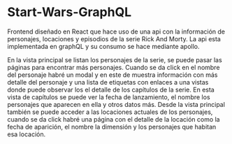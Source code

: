 # Start-Wars-GraphQL
Frontend diseñado en React que hace uso de una api con la información de personajes, locaciones y episodios de la serie Rick And Morty. La api esta implementada en graphQL y su consumo se hace mediante apollo.

En la vista principal se listan los personajes de la serie, se puede pasar las páginas para encontrar más personajes. Cuando se da click en el nombre del personaje habré un modal y en este de muestra información con más detalle del personaje y una lista de etiquetas con enlaces a una vistas donde puede observar los el detalle de los capítulos de la serie.
En esta vista de capítulos se puede ver la fecha de lanzamiento, el nombre los personajes que aparecen en ella y otros datos más. Desde la vista principal también se puede acceder a las locaciones actuales de los personajes, cuando se da click habré una página con el detalle de la locación como la fecha de aparición, el nombre la dimensión y los personajes que habitan esa locación.  
